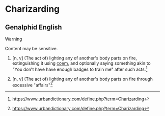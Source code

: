 # Charizarding
## Genalphid English

> [!WARNING]
> Content may be sensitive.

1. [n, v] (The act of) lighting any of another's body parts on fire, extinguishing it using [coem](coems.md), and optionally saying something akin to "You don't have have enough badges to train me" after such acts.[^1]

2. [n, v] (The act of) lighting any of another's body parts on fire through excessive "affairs"[^1]

[^1]: <https://www.urbandictionary.com/define.php?term=Charizarding>